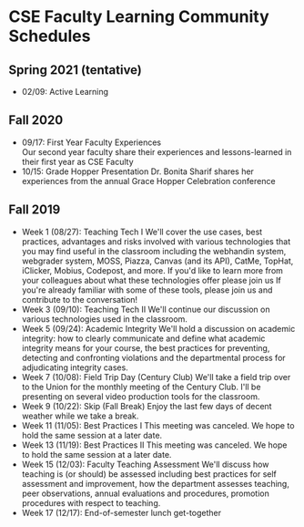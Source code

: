 
# CSE Faculty Learning Community Schedules

## Spring 2021 (tentative)

- 02/09: Active Learning

## Fall 2020

- 09/17: First Year Faculty Experiences  
  Our second year faculty share their experiences and lessons-learned in their first year as CSE Faculty
- 10/15: Grade Hopper Presentation
  Dr. Bonita Sharif shares her experiences from the annual Grace Hopper Celebration conference

## Fall 2019

- Week 1 (08/27): Teaching Tech I
  We'll cover the use cases, best practices, advantages and risks involved with various technologies that you may find useful in the classroom including the webhandin system, webgrader system, MOSS, Piazza, Canvas (and its API), CatMe, TopHat, iClicker, Mobius, Codepost, and more.  If you'd like to learn more from your colleagues about what these technologies offer please join us If you're already familiar with some of these tools, please join us and contribute to the conversation!
- Week 3 (09/10): Teaching Tech II
  We'll continue our discussion on various technologies used in the classroom.  
- Week 5 (09/24): Academic Integrity
  We'll hold a discussion on academic integrity: how to clearly communicate and define what academic integrity means for your course, the best practices for preventing, detecting and confronting violations and the departmental process for adjudicating integrity cases.
- Week 7 (10/08): Field Trip Day (Century Club)
  We'll take a field trip over to the Union for the monthly meeting of the Century Club.  I'll be presenting on several video production tools for the classroom.
- Week 9 (10/22): Skip (Fall Break)
  Enjoy the last few days of decent weather while we take a break.
- Week 11 (11/05): Best Practices I
  This meeting was canceled.  We hope to hold the same session at a later date.
- Week 13 (11/19): Best Practices II
  This meeting was canceled.  We hope to hold the same session at a later date.
- Week 15 (12/03): Faculty Teaching Assessment
  We'll discuss how teaching is (or should) be assessed including best practices for self assessment and improvement, how the department assesses teaching, peer observations, annual evaluations and procedures, promotion procedures with respect to teaching.
- Week 17 (12/17): End-of-semester lunch get-together 

